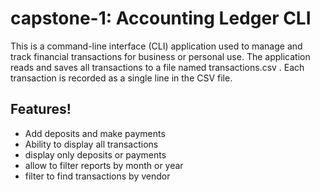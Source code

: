 # capstone-1: Accounting Ledger CLI
This is a command-line interface (CLI) application used to manage and track financial transactions for business or personal use. The application reads and saves all transactions to a file named transactions.csv . Each transaction is recorded as a single line in the CSV file.
## Features!
- Add deposits and make payments
- Ability to display all transactions
- display only deposits or payments
- allow to filter reports by month or year
- filter to find transactions by vendor

